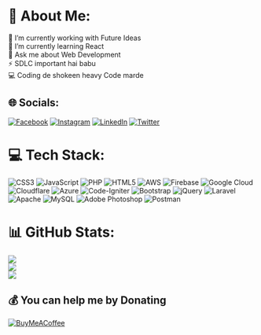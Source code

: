 # 💫 About Me:
🔭 I’m currently working with Future Ideas<br>🌱 I’m currently learning React<br>💬 Ask me about Web Development<br>⚡ SDLC important hai babu<br> 💻 Coding de shokeen heavy Code marde


## 🌐 Socials:
[![Facebook](https://img.shields.io/badge/Facebook-%231877F2.svg?logo=Facebook&logoColor=white)](https://facebook.com/aniketsharma4u) [![Instagram](https://img.shields.io/badge/Instagram-%23E4405F.svg?logo=Instagram&logoColor=white)](https://instagram.com/aniketsharma4u) [![LinkedIn](https://img.shields.io/badge/LinkedIn-%230077B5.svg?logo=linkedin&logoColor=white)](https://linkedin.com/in/aniketsharma4u) [![Twitter](https://img.shields.io/badge/Twitter-%231DA1F2.svg?logo=Twitter&logoColor=white)](https://twitter.com/aniketsharma4u) 

# 💻 Tech Stack:
![CSS3](https://img.shields.io/badge/css3-%231572B6.svg?style=plastic&logo=css3&logoColor=white) ![JavaScript](https://img.shields.io/badge/javascript-%23323330.svg?style=plastic&logo=javascript&logoColor=%23F7DF1E) ![PHP](https://img.shields.io/badge/php-%23777BB4.svg?style=plastic&logo=php&logoColor=white) ![HTML5](https://img.shields.io/badge/html5-%23E34F26.svg?style=plastic&logo=html5&logoColor=white) ![AWS](https://img.shields.io/badge/AWS-%23FF9900.svg?style=plastic&logo=amazon-aws&logoColor=white) ![Firebase](https://img.shields.io/badge/firebase-%23039BE5.svg?style=plastic&logo=firebase) ![Google Cloud](https://img.shields.io/badge/Google%20Cloud-%234285F4.svg?style=plastic&logo=google-cloud&logoColor=white) ![Cloudflare](https://img.shields.io/badge/Cloudflare-F38020?style=plastic&logo=Cloudflare&logoColor=white) ![Azure](https://img.shields.io/badge/azure-%230072C6.svg?style=plastic&logo=azure-devops&logoColor=white) ![Code-Igniter](https://img.shields.io/badge/CodeIgniter-%23EF4223.svg?style=plastic&logo=codeIgniter&logoColor=white) ![Bootstrap](https://img.shields.io/badge/bootstrap-%23563D7C.svg?style=plastic&logo=bootstrap&logoColor=white) ![jQuery](https://img.shields.io/badge/jquery-%230769AD.svg?style=plastic&logo=jquery&logoColor=white) ![Laravel](https://img.shields.io/badge/laravel-%23FF2D20.svg?style=plastic&logo=laravel&logoColor=white) ![Apache](https://img.shields.io/badge/apache-%23D42029.svg?style=plastic&logo=apache&logoColor=white) ![MySQL](https://img.shields.io/badge/mysql-%2300f.svg?style=plastic&logo=mysql&logoColor=white) ![Adobe Photoshop](https://img.shields.io/badge/adobephotoshop-%2331A8FF.svg?style=plastic&logo=adobephotoshop&logoColor=white) ![Postman](https://img.shields.io/badge/Postman-FF6C37?style=plastic&logo=postman&logoColor=white)
# 📊 GitHub Stats:
![](https://github-readme-stats.vercel.app/api?username=aniketsharma4u&theme=monokai&hide_border=true&include_all_commits=false&count_private=false)<br/>
![](https://github-readme-streak-stats.herokuapp.com/?user=aniketsharma4u&theme=monokai&hide_border=true)<br/>
![](https://github-readme-stats.vercel.app/api/top-langs/?username=aniketsharma4u&theme=monokai&hide_border=true&include_all_commits=false&count_private=false&layout=compact)

  ## 💰 You can help me by Donating
  [![BuyMeACoffee](https://img.shields.io/badge/Buy%20Me%20a%20Coffee-ffdd00?style=for-the-badge&logo=buy-me-a-coffee&logoColor=black)](https://buymeacoffee.com/aniketsharma4u) 

  
<!-- Proudly created with GPRM ( https://gprm.itsvg.in ) -->

